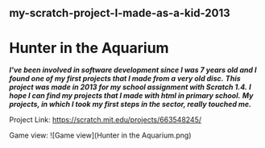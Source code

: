 ## my-scratch-project-I-made-as-a-kid-2013
# Hunter in the Aquarium

**_I've been involved in software development since I was 7 years old and I found one of my first projects that I made from a very old disc._**
**_This project was made in 2013 for my school assignment with Scratch 1.4._**
**_I hope I can find my projects that I made with html in primary school._**
**_My projects, in which I took my first steps in the sector, really touched me._**

Project Link: https://scratch.mit.edu/projects/663548245/

Game view:
![Game view](Hunter in the Aquarium.png)
